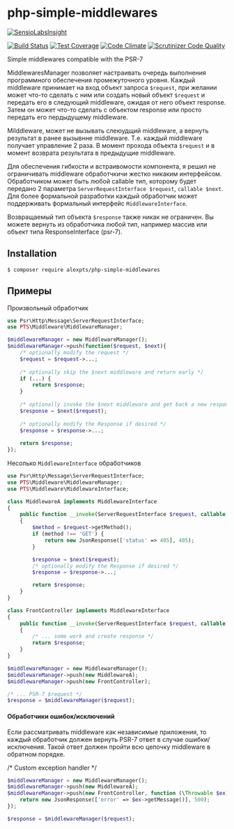 # php-simple-middlewares

[![SensioLabsInsight](https://insight.sensiolabs.com/projects/2ae889b1-18df-43ef-9724-dce19c388e46/big.png)](https://insight.sensiolabs.com/projects/2ae889b1-18df-43ef-9724-dce19c388e46)

[![Build Status](https://travis-ci.org/alexpts/php-simple-middlewares.svg?branch=master)](https://travis-ci.org/alexpts/php-simple-middlewares)
[![Test Coverage](https://codeclimate.com/github/alexpts/php-simple-middlewares/badges/coverage.svg)](https://codeclimate.com/github/alexpts/php-simple-middlewares/coverage)
[![Code Climate](https://codeclimate.com/github/alexpts/php-simple-middlewares/badges/gpa.svg)](https://codeclimate.com/github/alexpts/php-simple-middlewares)
[![Scrutinizer Code Quality](https://scrutinizer-ci.com/g/alexpts/php-simple-middlewares/badges/quality-score.png?b=master)](https://scrutinizer-ci.com/g/alexpts/php-simple-middlewares/?branch=master)


Simple middlewares compatible with the PSR-7

MiddlewaresManager позволяет настраивать очередь выполнения программного обеспечения промежуточного уровня.
Каждый middleware принимает на вход объект запроса `$request`, при желании может что-то сделать с ним или создать новый объект `$request` и передать его в следующий middleware, ожидая от него объект response. Затем он может что-то сделать с объектом response или просто передать его пердыдущему middleware.

Milddleware, может не вызывать слеюудщий middleware, а вернуть результат в ранее вызывнне middleware.
Т.е. каждый middleware получает управление 2 раза. В момент прохода объекта `$request` и в момент возврата результата в предыдущие middleware.

Для обеспечения гибкости и встраивомости компонента, я решил не ограничивать middleware обработчкичи жестко никаким интерфейсом. Обработчиком может быть любой callable тип, которому будет передано 2 параметра `ServerRequestInterface $request`, `callable $next`. Для более формальной разработки каждый обработчик может поддерживать формальный интерфейс `MiddlewareInterface`.

Возвращаемый тип объекта `$response` также никак не ограничен. Вы можете вернуть из обработчика любой тип, например массив или объект типа ResponseInterface (psr-7).

## Installation

```$ composer require alexpts/php-simple-middlewares```

## Примеры

Произвольный обработчик

```php
use Psr\Http\Message\ServerRequestInterface;
use PTS\Middleware\MiddlewareManager;

$middlewareManager = new MiddlewareManager();
$middlewareManager->push(function($request, $next){
    /* optionally modify the request */
    $request = $request->...;
	
    /* optionally skip the $next middleware and return early */
    if (...) {
        return $response;
    }
	
    /* optionally invoke the $next middleware and get back a new response */
    $response = $next($request);
	
    /* optionally modify the Response if desired */
    $response = $response->...;
	
    return $response;
});
```


Несолько `MiddlewareInterface` обработчиков

```php
use Psr\Http\Message\ServerRequestInterface;
use PTS\Middleware\MiddlewareManager;
use PTS\Middleware\MiddlewareInterface;

class MiddlewareA implements MiddlewareInterface
{
    public function __invoke(ServerRequestInterface $request, callable $next)
    {
        $method = $request->getMethod();
        if (method !== 'GET') {
            return new JsonResponse(['status' => 405], 405);
        }

        $response = $next($request);
        /* optionally modify the Response if desired */
        $response = $response->...;

        return $response;
    }
}

class FrontController implements MiddlewareInterface
{
    public function __invoke(ServerRequestInterface $request, callable $next)
    {
        /* ... some work and create response */	
        return $response;
    }
}

$middlewareManager = new MiddlewareManager();
$middlewareManager->push(new MiddlewareA);
$middlewareManager->push(new FrontController);

/* ... PSR-7 $request */
$response = $middlewareManager($request);
```


#### Обработчики ошибок/исключений
Если рассматривать middleware как независимые приложения, то каждый обработчик должен вернуть PSR-7 ответ в случае ошибки/исключения.
Такой ответ должен пройти всю цепочку middleware в обратном порядке.

/* Custom exception handler */
```php
$middlewareManager = new MiddlewareManager();
$middlewareManager->push(new MiddlewareA);
$middlewareManager->push(new FrontController, function (\Throwable $ex) {
    return new JsonResponse(['error' => $ex->getMessage()], 500);
});

$response = $middlewareManager($request);
```